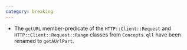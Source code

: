 ```yaml
---
category: breaking
---
```

* The `getURL` member-predicate of the `HTTP::Client::Request` and `HTTP::Client::Request::Range` classes from `Concepts.qll` have been renamed to `getAUrlPart`.
